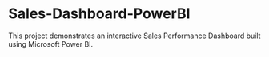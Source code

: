 # Sales-Dashboard-PowerBI
This project demonstrates an interactive Sales Performance Dashboard built using Microsoft Power BI.
